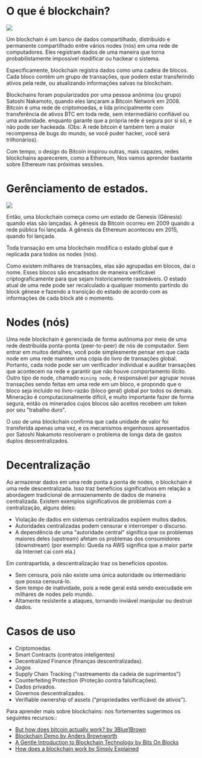 # O que é blockchain?

<img src="https://i.imgur.com/Pn1B0t8.png" />

Um blockchain é um banco de dados compartilhado, distribuído e permanente compartilhado entre vários nodes (nós) em uma rede de computadores. Eles registram dados de uma maneira que torna probabilistamente impossível modificar ou hackear o sistema.

Especificamente, blockchain registra dados como uma cadeia de blocos. Cada bloco contém um grupo de transações, que podem estar transferindo ativos pela rede, ou atualizando informações salvas na blockchain.

Blockchains foram popularizados por uma pessoa anônima (ou grupo) Satoshi Nakamoto, quando eles lançaram a Bitcoin Network em 2008. Bitcoin é uma rede de criptomoedas, e lida principalmente com transferência de ativos BTC em toda rede, sem intermediário confiável ou uma autoridade. enquanto garante que a própria rede é segura por si só, e não pode ser hackeada. (Obs: A rede bitcoin é também tem a maior recompensa de bugs do mundo, se você puder hacker, você será trilhonários).

Com tempo, o design do Bitcoin inspirou outras, mais capazes, redes blockchains aparecerem, como a Ethereum, Nos vamos aprender bastante sobre Ethereum nas próximas sessões.

# Gerênciamento de estados.

<img src="https://i.imgur.com/VQySjQu.png" />

Então, uma blockchain começa como um estado de Genesis (Gênesis) quando elas são lançadas. A gênesis da Bitcoin ocorreu em 2009 quando a rede pública foi lançada. A gênesis da Ethereum aconteceu em 2015, quando foi lançada.

Toda transação em uma blockchain modifica o estado global que é replicada para todos os nodes (nós).

Como existem milhares de transações, elas são agrupadas em blocos, daí o nome. Esses blocos são encadeados de maneira verificável criptograficamente para que sejam historicamente rastreáveis. O estado atual de uma rede pode ser recalculado a qualquer momento partindo do block gênese e fazendo a transição do estado de acordo com as informações de cada block até o momento.

# Nodes (nós)

Uma rede blockchain é gerenciada de forma autônoma por meio de uma rede destribuída ponta-ponta (peer-to-peer) de nós de computador. Sem entrar em muitos detalhes, você pode simplesmente pensar em que cada node em uma rede mantém uma cópia do livro de transações global. Portanto, cada node pode ser um verificador individual e auditar transações que acontecem na rede e garantir que não houve comportamento ilícito. Outro tipo de node, chamado `mining node`, é responsável por agrupar novas transações sendo feitas em uma rede em um bloco, e propondo que o bloco seja incluído no livro-razão (bloco geral) global por todos os demais. Mineração é computacionalmente dificil, e muito importante fazer de forma segura, então os minerados cujos blocos são aceitos recebem um token por seu "trabalho duro".

O uso de uma blockchain confirma que cada unidade de valor foi transferida apenas uma vez, e os mecanismos engenhosos apresentados por Satoshi Nakamoto resolveram o problema de longa data de gastos duplos descentralizados.

# Decentralização

Ao armazenar dados em uma rede ponta a ponta de nodes, o blockchain é uma rede descentralizada. Isso traz benefícios significativos em relação a abordagem tradicional de armazenamento de dados de maneira centralizada. Existem exemplos significativos de problemas com a centralização, alguns deles:

- Violação de dados em sistemas centralizados expõem muitos dados.
- Autoridades centralizadas podem censurar e interromper o discurso.
- A dependência de uma "autoridade central" significa que os problemas maiores deles (upstream) afetam os problemas dos consumidores (downstream) (por exemplo: Queda na AWS significa que a maior parte da Internet cai com ela.)

Em contrapartida, a descentralização traz os benefícios opostos.

- Sem censura, pois não existe uma única autoridade ou intermediário que possa censurá-lo.
- Sem tempo de inatividade, pois a rede geral está sendo execudade em milhares de nodes pelo mundo.
- Altamente resistente a ataques, tornando inviável manipular ou destruir dados.

# Casos de uso
- Criptomoedas
- Smart Contracts (contratos inteligentes)
- Decentralized Finance (finanças descentralizadas).
- Jogos
- Supply Chain Tracking ("rastreamento da cadeia de suprimentos")
- Counterfeiting Protection (Proteção contra falsificações).
- Dados privados.
- Governos descentralizados.
- Verifiable ownership of assets ("propriedades verificável de ativos").

Para aprender mais sobre blockchains: nos fortementes sugerimos os seguintes recursos::

- [But how does bitcoin actually work? by 3Blue1Brown](https://www.youtube.com/watch?v=bBC-nXj3Ng4)
- [Blockchain Demo by Anders Brownworth
](https://andersbrownworth.com/blockchain)
- [A Gentle Introduction to Blockchain Technology by Bits On Blocks](https://bitsonblocks.net/2015/09/09/gentle-introduction-blockchain-technology/)
- [How does a blockchain work by Simply Explained](https://www.youtube.com/watch?v=SSo_EIwHSd4)
